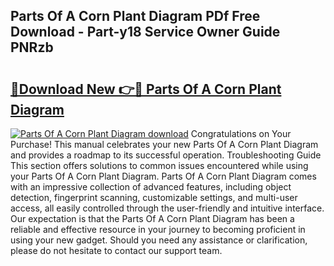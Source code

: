 ## Parts Of A Corn Plant Diagram PDf Free Download - Part-y18 Service Owner Guide PNRzb

# <h2><a href="http://dfkydqh.blite.top/?on=Parts+Of+A+Corn+Plant+Diagram">🔗Download New 👉🔴 Parts Of A Corn Plant Diagram</a></h2>

[![Parts Of A Corn Plant Diagram download](https://i.imgur.com/lujVjoI.png)](http://dfkydqh.blite.top/?on=Parts+Of+A+Corn+Plant+Diagram)
Congratulations on Your Purchase! This manual celebrates your new Parts Of A Corn Plant Diagram and provides a roadmap to its successful operation. Troubleshooting Guide This section offers solutions to common issues encountered while using your Parts Of A Corn Plant Diagram. Parts Of A Corn Plant Diagram comes with an impressive collection of advanced features, including object detection, fingerprint scanning, customizable settings, and multi-user access, all easily controlled through the user-friendly and intuitive interface. Our expectation is that the Parts Of A Corn Plant Diagram has been a reliable and effective resource in your journey to becoming proficient in using your new gadget. Should you need any assistance or clarification, please do not hesitate to contact our support team.
